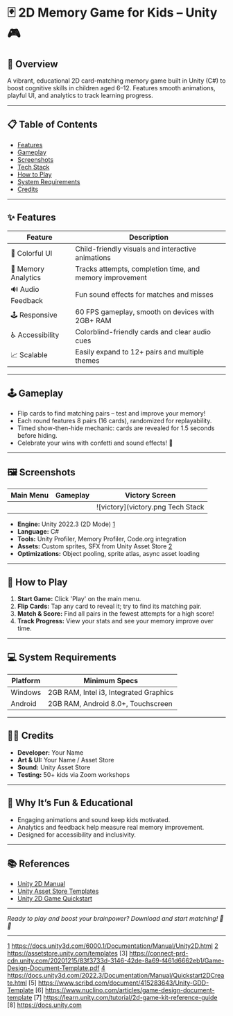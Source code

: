 # 🃏 2D Memory Game for Kids – Unity 🎮

## 🚀 Overview
A vibrant, educational 2D card-matching memory game built in Unity (C#) to boost cognitive skills in children aged 6–12. Features smooth animations, playful UI, and analytics to track learning progress.

---

## 📋 Table of Contents
- [Features](#features)
- [Gameplay](#gameplay)
- [Screenshots](#screenshots)
- [Tech Stack](#tech-stack)
- [How to Play](#how-to-play)
- [System Requirements](#system-requirements)
- [Credits](#credits)

---

## ✨ Features

| Feature             | Description                                                                 |
|---------------------|-----------------------------------------------------------------------------|
| 🎨 Colorful UI      | Child-friendly visuals and interactive animations                            |
| 🧠 Memory Analytics | Tracks attempts, completion time, and memory improvement                     |
| 🔊 Audio Feedback   | Fun sound effects for matches and misses                                     |
| 🕹️ Responsive       | 60 FPS gameplay, smooth on devices with 2GB+ RAM                            |
| ♿ Accessibility     | Colorblind-friendly cards and clear audio cues                              |
| 📈 Scalable         | Easily expand to 12+ pairs and multiple themes                              |

---

## 🕹️ Gameplay

- Flip cards to find matching pairs – test and improve your memory!
- Each round features 8 pairs (16 cards), randomized for replayability.
- Timed show-then-hide mechanic: cards are revealed for 1.5 seconds before hiding.
- Celebrate your wins with confetti and sound effects! 🎉

---

## 🖼️ Screenshots

| Main Menu             | Gameplay                | Victory Screen           |
|-----------------------|------------------------|--------------------------|
|      |   | ![victory](victory.png️ Tech Stack

- **Engine:** Unity 2022.3 (2D Mode) [1][4]
- **Language:** C#
- **Tools:** Unity Profiler, Memory Profiler, Code.org integration
- **Assets:** Custom sprites, SFX from Unity Asset Store [2]
- **Optimizations:** Object pooling, sprite atlas, async asset loading

---

## 📝 How to Play

1. **Start Game:** Click 'Play' on the main menu.
2. **Flip Cards:** Tap any card to reveal it; try to find its matching pair.
3. **Match & Score:** Find all pairs in the fewest attempts for a high score!
4. **Track Progress:** View your stats and see your memory improve over time.

---

## 💻 System Requirements

| Platform | Minimum Specs                                  |
|----------|------------------------------------------------|
| Windows  | 2GB RAM, Intel i3, Integrated Graphics         |
| Android  | 2GB RAM, Android 8.0+, Touchscreen             |

---

## 👨‍💻 Credits

- **Developer:** Your Name
- **Art & UI:** Your Name / Asset Store
- **Sound:** Unity Asset Store
- **Testing:** 50+ kids via Zoom workshops

---

## 🌟 Why It’s Fun & Educational

- Engaging animations and sound keep kids motivated.
- Analytics and feedback help measure real memory improvement.
- Designed for accessibility and inclusivity.

---

## 📚 References

- [Unity 2D Manual][1]
- [Unity Asset Store Templates][2]
- [Unity 2D Game Quickstart][4]

---

*Ready to play and boost your brainpower? Download and start matching! 🧠✨*

---

[1]: https://docs.unity3d.com/6000.1/Documentation/Manual/Unity2D.html  
[2]: https://assetstore.unity.com/templates  
[4]: https://docs.unity3d.com/2022.3/Documentation/Manual/Quickstart2DCreate.html

[1] https://docs.unity3d.com/6000.1/Documentation/Manual/Unity2D.html
[2] https://assetstore.unity.com/templates
[3] https://connect-prd-cdn.unity.com/20201215/83f3733d-3146-42de-8a69-f461d6662eb1/Game-Design-Document-Template.pdf
[4] https://docs.unity3d.com/2022.3/Documentation/Manual/Quickstart2DCreate.html
[5] https://www.scribd.com/document/415283643/Unity-GDD-Template
[6] https://www.nuclino.com/articles/game-design-document-template
[7] https://learn.unity.com/tutorial/2d-game-kit-reference-guide
[8] https://docs.unity.com
